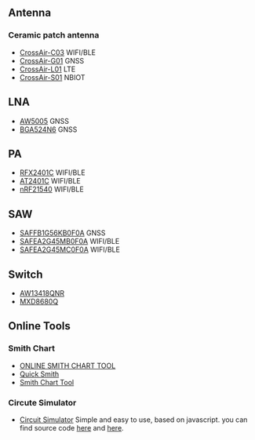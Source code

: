## Antenna
### Ceramic patch antenna
- [CrossAir-C03](assets/RF_ANTENNA_CrossAir-C03_2.4GHZ.pdf) WIFI/BLE
- [CrossAir-G01](assets/RF_ANTENNA_CrossAir-G01_GNSS.pdf)  GNSS
- [CrossAir-L01](assets/RF_ANTENNA_CrossAir-L01_LTE.pdf)  LTE
- [CrossAir-S01](assets/RF_ANTENNA_CrossAir-S01_NBIOT.pdf)  NBIOT

## LNA
- [AW5005](assets/RF_LNA_AW5005.PDF) GNSS
- [BGA524N6](assets/RF_LNA_BGA524N6.PDF) GNSS

## PA
- [RFX2401C](assets/RF_PA_RFX2401C.pdf) WIFI/BLE
- [AT2401C](assets/RF_PA_AT2401C.pdf) WIFI/BLE
- [nRF21540](assets/RF_PA_nRF21540_PS_v1.0.pdf) WIFI/BLE

## SAW
- [SAFFB1G56KB0F0A](assets/RF_SAW_SAFFB1G56KB0F0A.PDF) GNSS
- [SAFEA2G45MB0F0A](assets/RF_SAW_SAFEA2G45MB0F0A.PDF) WIFI/BLE
- [SAFEA2G45MC0F0A](assets/RF_SAW_SAFEA2G45MC0F0A.PDF) WIFI/BLE

## Switch
- [AW13418QNR](assets/RF_SWITCH_AW13418QNR.PDF)
- [MXD8680Q](assets/RF_SWITCH_MXD8680Q.PDF)

## Online Tools
### Smith Chart
- [ONLINE SMITH CHART TOOL](https://www.will-kelsey.com/smith_chart/)
- [Quick Smith](https://quicksmith.online/)
- [Smith Chart Tool](https://www.microwaves101.com/smith-chart/smith-chart-tool-v1)

### Circute Simulator
- [Circuit Simulator](http://scratch.trtos.com/circuitjs.html) Simple and easy to use, based on javascript. you can find source code [here](https://github.com/pfalstad/circuitjs1) and [here](https://github.com/sharpie7/circuitjs1).

